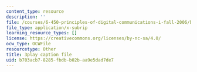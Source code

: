 ```yaml
---
content_type: resource
description: ''
file: /courses/6-450-principles-of-digital-communications-i-fall-2006/b703acb78285fbdbb02baa9e5dad7de7_dSviy9E6Pz0.srt
file_type: application/x-subrip
learning_resource_types: []
license: https://creativecommons.org/licenses/by-nc-sa/4.0/
ocw_type: OCWFile
resourcetype: Other
title: 3play caption file
uid: b703acb7-8285-fbdb-b02b-aa9e5dad7de7
---
```

